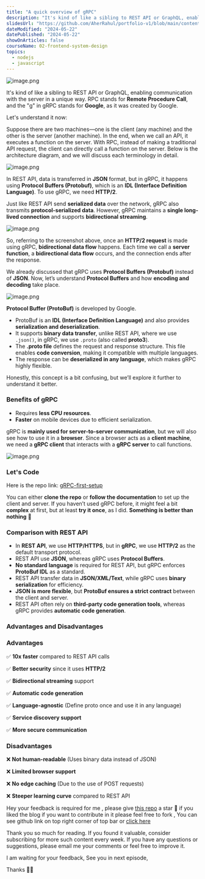 ```yaml
---
title: "A quick overview of gRPC"
description: "It's kind of like a sibling to REST API or GraphQL, enabling communication with the server in a unique way. RPC stands for Remote Procedure Call, and the 'g' in gRPC stands for Google, as it was created by Google."
slidesUrl: "https://github.com/AherRahul/portfolio-v1/blob/main/content/articles"
dateModified: "2024-05-22"
datePublished: "2024-05-22"
showOnArticles: false
courseName: 02-frontend-system-design
topics:
  - nodejs
  - javascript
---
```


![image.png](https://res.cloudinary.com/duojkrgue/image/upload/v1744045783/Portfolio/FrontendSystemDesignCourse/5_uc5xlf.png)

It's kind of like a sibling to REST API or GraphQL, enabling communication with the server in a unique way. RPC stands for **Remote Procedure Call**, and the "g" in gRPC stands for **Google**, as it was created by Google.

Let's understand it now:

Suppose there are two machines—one is the client (any machine) and the other is the server (another machine). In the end, when we call an API, it executes a function on the server. With RPC, instead of making a traditional API request, the client can directly call a function on the server. Below is the architecture diagram, and we will discuss each terminology in detail.

![image.png](https://heyashu.in/images/blogs/grpc_2.jpg)

In REST API, data is transferred in **JSON** format, but in gRPC, it happens using **Protocol Buffers (Protobuf)**, which is an **IDL (Interface Definition Language)**. To use gRPC, we need **HTTP/2**.

Just like REST API send **serialized data** over the network, gRPC also transmits **protocol-serialized data**. However, gRPC maintains a **single long-lived connection** and supports **bidirectional streaming**.

![image.png](https://heyashu.in/images/blogs/grpc_3.jpg)

So, referring to the screenshot above, once an **HTTP/2 request** is made using gRPC, **bidirectional data flow** happens. Each time we call a **server function**, a **bidirectional data flow** occurs, and the connection ends after the response.

We already discussed that gRPC uses **Protocol Buffers (Protobuf)** instead of **JSON**. Now, let’s understand **Protocol Buffers** and how **encoding and decoding** take place.

![image.png](https://heyashu.in/images/blogs/grpoc_4.jpg)

**Protocol Buffer (ProtoBuf)** is developed by Google.

* ProtoBuf is an **IDL (Interface Definition Language)** and also provides **serialization and deserialization**.
* It supports **binary data transfer**, unlike REST API, where we use `.json()`, in gRPC, we use `.proto` (also called **proto3**).
* The **.proto file** defines the request and response structure. This file enables **code conversion**, making it compatible with multiple languages.
* The response can be **deserialized in any language**, which makes gRPC highly flexible.

Honestly, this concept is a bit confusing, but we’ll explore it further to understand it better.

### **Benefits of gRPC**

* Requires **less CPU resources**.
* **Faster** on mobile devices due to efficient serialization.

gRPC is **mainly used for server-to-server communication**, but we will also see how to use it in a **browser**. Since a browser acts as a **client machine**, we need a **gRPC client** that interacts with a **gRPC server** to call functions.

![image.png](https://heyashu.in/images/blogs/grpc_5.jpg)

### **Let's Code**

Here is the repo link: [gRPC-first-setup](https://github.com/ashumsd7/gRPC-first-setup)

You can either **clone the repo** or **follow the documentation** to set up the client and server. If you haven’t used gRPC before, it might feel a bit **complex** at first, but at least **try it once**, as I did. **Something is better than nothing** 🙂


### **Comparison with REST API**

* In **REST API**, we use **HTTP/HTTPS**, but in **gRPC**, we use **HTTP/2** as the default transport protocol.
* REST API use **JSON**, whereas gRPC uses **Protocol Buffers**.
* **No standard language** is required for REST API, but gRPC enforces **ProtoBuf IDL** as a standard.
* REST API transfer data in **JSON/XML/Text**, while gRPC uses **binary serialization** for efficiency.
* **JSON is more flexible**, but **ProtoBuf ensures a strict contract** between the client and server.
* REST API often rely on **third-party code generation tools**, whereas gRPC provides **automatic code generation**.


### **Advantages and Disadvantages**

### **Advantages**

✅ **10x faster** compared to REST API calls

✅ **Better security** since it uses **HTTP/2**

✅ **Bidirectional streaming** support

✅ **Automatic code generation**

✅ **Language-agnostic** (Define proto once and use it in any language)

✅ **Service discovery support**

✅ **More secure communication**

### **Disadvantages**

❌ **Not human-readable** (Uses binary data instead of JSON)

❌ **Limited browser support**

❌ **No edge caching** (Due to the use of POST requests)

❌ **Steeper learning curve** compared to REST API

Hey your feedback is required for me , please give  [this repo](https://github.com/aherrahul/portfolio-v1/) a star 🌟 if you liked the blog
if you want to contribute in it please feel free to fork , You can see github link on top right corner of top bar or  [click here](https://github.com/aherrahul/portfolio-v1/)


Thank you so much for reading. If you found it valuable, consider subscribing for more such content every week. If you have any questions or suggestions, please email me your comments or feel free to improve it.

I am waiting for your feedback, See you in next episode,


Thanks 👋🏻